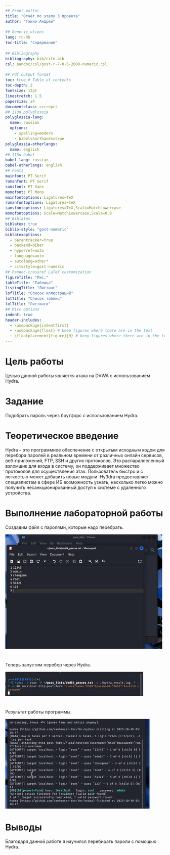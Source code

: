 ```yaml
---
## Front matter
title: "Отчёт по этапу 3 проекта"
author: "Гэинэ Андрей"

## Generic otions
lang: ru-RU
toc-title: "Содержание"

## Bibliography
bibliography: bib/cite.bib
csl: pandoc/csl/gost-r-7-0-5-2008-numeric.csl

## Pdf output format
toc: true # Table of contents
toc-depth: 2
fontsize: 12pt
linestretch: 1.5
papersize: a4
documentclass: scrreprt
## I18n polyglossia
polyglossia-lang:
  name: russian
  options:
	- spelling=modern
	- babelshorthands=true
polyglossia-otherlangs:
  name: english
## I18n babel
babel-lang: russian
babel-otherlangs: english
## Fonts
mainfont: PT Serif
romanfont: PT Serif
sansfont: PT Sans
monofont: PT Mono
mainfontoptions: Ligatures=TeX
romanfontoptions: Ligatures=TeX
sansfontoptions: Ligatures=TeX,Scale=MatchLowercase
monofontoptions: Scale=MatchLowercase,Scale=0.9
## Biblatex
biblatex: true
biblio-style: "gost-numeric"
biblatexoptions:
  - parentracker=true
  - backend=biber
  - hyperref=auto
  - language=auto
  - autolang=other*
  - citestyle=gost-numeric
## Pandoc-crossref LaTeX customization
figureTitle: "Рис."
tableTitle: "Таблица"
listingTitle: "Листинг"
lofTitle: "Список иллюстраций"
lotTitle: "Список таблиц"
lolTitle: "Листинги"
## Misc options
indent: true
header-includes:
  - \usepackage{indentfirst}
  - \usepackage{float} # keep figures where there are in the text
  - \floatplacement{figure}{H} # keep figures where there are in the text
---
```


# Цель работы

Целью данной работы является атака на DVWA с использованием Hydra.

# Задание

Подобрать пароль через брутфорс с использованием Hydra.

# Теоретическое введение

Hydra – это программное обеспечение с открытым исходным кодом для перебора паролей в реальном времени от различных онлайн сервисов, веб-приложений, FTP, SSH и других протоколов. Это распараллеленный взломщик для входа в систему, он поддерживает множество протоколов для осуществления атак. Пользователь быстро и с легкостью может добавить новые модули. HyЗdra предоставляет специалистам в сфере ИБ возможность узнать, насколько легко можно получить несанкционированный доступ к системе с удаленного устройства.

# Выполнение лабораторной работы

Создадим файл с паролями, которые надо перебрать.

![Рис.1](image\1.png)  

#

Теперь запустим перебор через Hydra. 

![Рис.2](image\2.png)  

#


Результат работы программы.

![Рис.3](image\3.png)  

# Выводы

Благодаря данной работе я научился перебирать пароли с помощью Hydra.